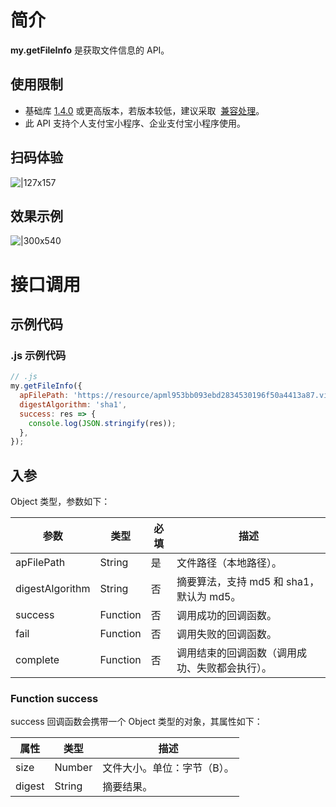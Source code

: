 # 简介

**my.getFileInfo** 是获取文件信息的 API。

## 使用限制

- 基础库 [1.4.0](https://opendocs.alipay.com/mini/framework/lib) 或更高版本，若版本较低，建议采取  [兼容处理](https://opendocs.alipay.com/mini/framework/compatibility)。
- 此 API 支持个人支付宝小程序、企业支付宝小程序使用。

## 扫码体验

![|127x157](https://gw.alipayobjects.com/zos/skylark-tools/public/files/6b701ceeda8e89e8a76065f67b4f4946.jpeg#align=left&display=inline&height=157&margin=%5Bobject%20Object%5D&originHeight=157&originWidth=127&status=done&style=stroke&width=127)

## 效果示例

![|300x540](https://gw.alipayobjects.com/zos/skylark-tools/public/files/b5510bb7efd866b5a5368099d62156c8.gif#align=left&display=inline&height=540&margin=%5Bobject%20Object%5D&originHeight=540&originWidth=300&status=done&style=stroke&width=300)

# 接口调用

## 示例代码

### .js 示例代码

```javascript
// .js
my.getFileInfo({
  apFilePath: 'https://resource/apml953bb093ebd2834530196f50a4413a87.video',
  digestAlgorithm: 'sha1',
  success: res => {
    console.log(JSON.stringify(res));
  },
});
```

## 入参

Object 类型，参数如下：

| **参数** | **类型** | **必填** | **描述** |
| --- | --- | --- | --- |
| apFilePath | String | 是 | 文件路径（本地路径）。 |
| digestAlgorithm | String | 否 | 摘要算法，支持 md5 和 sha1，默认为 md5。 |
| success | Function | 否 | 调用成功的回调函数。 |
| fail | Function | 否 | 调用失败的回调函数。 |
| complete | Function | 否 | 调用结束的回调函数（调用成功、失败都会执行）。 |

### Function success

success 回调函数会携带一个 Object 类型的对象，其属性如下：

| **属性** | **类型** | **描述**                    |
| -------- | -------- | --------------------------- |
| size     | Number   | 文件大小。单位：字节（B）。 |
| digest   | String   | 摘要结果。                  |
